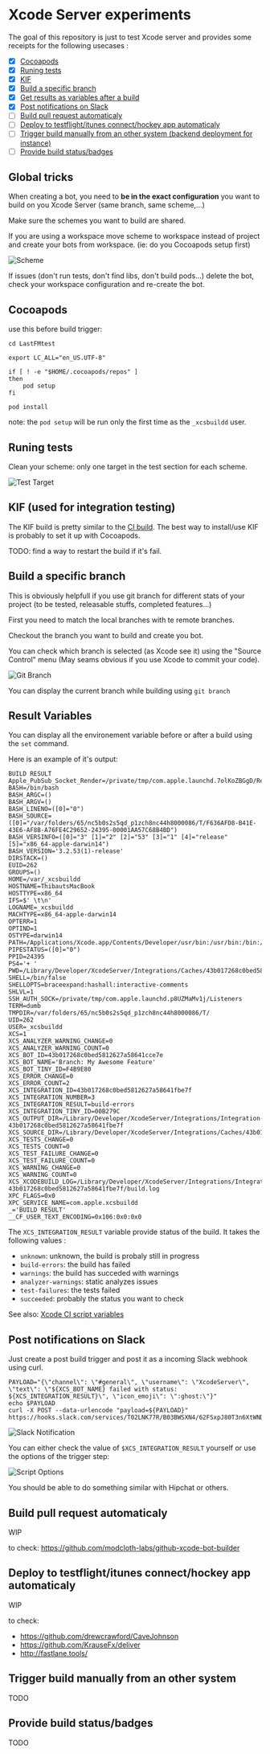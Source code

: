 # Xcode Server experiments

The goal of this repository is just to test Xcode server and provides some receipts for the following usecases :
- [x] [Cocoapods](#cocoapods)
- [x] [Runing tests](#tests)
- [x] [KIF](#kif)
- [x] [Build a specific branch](#git-branch)
- [x] [Get results as variables after a build](#result-variables)
- [x] [Post notifications on Slack](#slack)
- [ ] [Build pull request automaticaly](#pull-request)
- [ ] [Deploy to testflight/itunes connect/hockey app automaticaly](#testflight)
- [ ] [Trigger build manually from an other system (backend deployment for instance)](#manual-trigger)
- [ ] [Provide build status/badges](#status)

## Global tricks

When creating a bot, you need to **be in the exact configuration** you want to build on you Xcode Server (same branch, same scheme,...)

Make sure the schemes you want to build are shared.

If you are using a workspace move scheme to workspace instead of project and create your bots from workspace. (ie: do you Cocoapods setup first)

![Scheme](Images/schemes.png)

If issues (don't run tests, don't find libs, don't build pods...) delete the bot, check your workspace configuration and re-create the bot.

## Cocoapods <a id="cocoapods"></a>

use this before build trigger:

```
cd LastFMtest

export LC_ALL="en_US.UTF-8"

if [ ! -e "$HOME/.cocoapods/repos" ]
then
    pod setup
fi

pod install
```

note: the `pod setup` will be run only the first time as the `_xcsbuildd` user.

## Runing tests <a id="tests"></a>

Clean your scheme: only one target in the test section for each scheme.

![Test Target](Images/scheme-tests.png)

## KIF (used for integration testing) <a id="kif"></a>

The KIF build is pretty similar to the [CI build](#tests).
The best way to install/use KIF is probably to set it up with Cocoapods.

TODO: find a way to restart the build if it's fail.

## Build a specific branch <a id="git-branch"></a>

This is obviously helpfull if you use git branch for different stats of your project (to be tested, releasable stuffs, completed features...)

First you need to match the local branches with te remote branches.

Checkout the branch you want to build and create you bot.

You can check which branch is selected (as Xcode see it) using the "Source Control" menu (May seams obvious if you use Xcode to commit your code).

![Git Branch](Images/git-branch.png)

You can display the current branch while building using `git branch`

## Result Variables <a id="result-variables"></a>

You can display all the environement variable before or after a build using the `set` command.

Here is an example of it's output:
```
BUILD RESULT
Apple_PubSub_Socket_Render=/private/tmp/com.apple.launchd.7olKoZBGgD/Render
BASH=/bin/bash
BASH_ARGC=()
BASH_ARGV=()
BASH_LINENO=([0]="0")
BASH_SOURCE=([0]="/var/folders/65/nc5b0s2s5qd_p1zch8nc44h8000086/T/F636AFD8-B41E-43E6-AF8B-A76FE4C29652-24395-00001AA57C68B4BD")
BASH_VERSINFO=([0]="3" [1]="2" [2]="53" [3]="1" [4]="release" [5]="x86_64-apple-darwin14")
BASH_VERSION='3.2.53(1)-release'
DIRSTACK=()
EUID=262
GROUPS=()
HOME=/var/_xcsbuildd
HOSTNAME=ThibautsMacBook
HOSTTYPE=x86_64
IFS=$' \t\n'
LOGNAME=_xcsbuildd
MACHTYPE=x86_64-apple-darwin14
OPTERR=1
OPTIND=1
OSTYPE=darwin14
PATH=/Applications/Xcode.app/Contents/Developer/usr/bin:/usr/bin:/bin:/usr/sbin:/sbin
PIPESTATUS=([0]="0")
PPID=24395
PS4='+ '
PWD=/Library/Developer/XcodeServer/Integrations/Caches/43b017268c0bed5812627a58641cce7e/Source
SHELL=/bin/false
SHELLOPTS=braceexpand:hashall:interactive-comments
SHLVL=1
SSH_AUTH_SOCK=/private/tmp/com.apple.launchd.p8UZMaMv1j/Listeners
TERM=dumb
TMPDIR=/var/folders/65/nc5b0s2s5qd_p1zch8nc44h8000086/T/
UID=262
USER=_xcsbuildd
XCS=1
XCS_ANALYZER_WARNING_CHANGE=0
XCS_ANALYZER_WARNING_COUNT=0
XCS_BOT_ID=43b017268c0bed5812627a58641cce7e
XCS_BOT_NAME='Branch: My Awesome Feature'
XCS_BOT_TINY_ID=F4B9E80
XCS_ERROR_CHANGE=0
XCS_ERROR_COUNT=2
XCS_INTEGRATION_ID=43b017268c0bed5812627a58641fbe7f
XCS_INTEGRATION_NUMBER=3
XCS_INTEGRATION_RESULT=build-errors
XCS_INTEGRATION_TINY_ID=00B279C
XCS_OUTPUT_DIR=/Library/Developer/XcodeServer/Integrations/Integration-43b017268c0bed5812627a58641fbe7f
XCS_SOURCE_DIR=/Library/Developer/XcodeServer/Integrations/Caches/43b017268c0bed5812627a58641cce7e/Source
XCS_TESTS_CHANGE=0
XCS_TESTS_COUNT=0
XCS_TEST_FAILURE_CHANGE=0
XCS_TEST_FAILURE_COUNT=0
XCS_WARNING_CHANGE=0
XCS_WARNING_COUNT=0
XCS_XCODEBUILD_LOG=/Library/Developer/XcodeServer/Integrations/Integration-43b017268c0bed5812627a58641fbe7f/build.log
XPC_FLAGS=0x0
XPC_SERVICE_NAME=com.apple.xcsbuildd
_='BUILD RESULT'
__CF_USER_TEXT_ENCODING=0x106:0x0:0x0
```

The `XCS_INTEGRATION_RESULT` variable provide status of the build.
It takes the following values : 
- `unknown`: unknown, the build is probaly still in progress
- `build-errors`: the build has failed
- `warnings`: the build has succeded with warnings
- `analyzer-warnings`: static analyzes issues
- `test-failures`: the tests failed
- `succeeded`: probably the status you want to check

See also: [Xcode CI script variables](https://gist.github.com/quellish/f279f7b00c1bfd343468)

## Post notifications on Slack <a id="slack"></a>

Just create a post build trigger and post it as a incoming Slack webhook using curl.

```
PAYLOAD="{\"channel\": \"#general\", \"username\": \"XcodeServer\", \"text\": \"${XCS_BOT_NAME} failed with status: ${XCS_INTEGRATION_RESULT}\", \"icon_emoji\": \":ghost:\"}"
echo $PAYLOAD
curl -X POST --data-urlencode "payload=${PAYLOAD}" https://hooks.slack.com/services/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
```

![Slack Notification](Images/slack.png)

You can either check the value of `$XCS_INTEGRATION_RESULT` yourself or use the options of the trigger step:

![Script Options](Images/script-options.png)

You should be able to do something similar with Hipchat or others.

## Build pull request automaticaly <a id="pull-request"></a>

WIP

to check: https://github.com/modcloth-labs/github-xcode-bot-builder

## Deploy to testflight/itunes connect/hockey app automaticaly <a id="testflight"></a>

WIP

to check: 
- https://github.com/drewcrawford/CaveJohnson
- https://github.com/KrauseFx/deliver
- http://fastlane.tools/

## Trigger build manually from an other system <a id="manual-trigger"></a>

TODO

## Provide build status/badges <a id="status"></a>

TODO